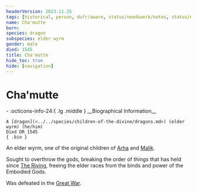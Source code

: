 ```yaml
---
headerVersion: 2023.11.25
tags: [historical, person, dufr/aware, status/needswork/notes, status/needswork/wip]
name: Cha'mutte
born:
species: dragon
subspecies: elder wyrm
gender: male
died: 1545
title: Cha'mutte
hide_toc: true
hide: [navigation]
---
```

# Cha'mutte
<div class="grid cards ext-narrow-margin ext-one-column" markdown>
- :octicons-info-24:{ .lg .middle } __Biographical Information__

    A [dragon](<../../species/children-of-the-divine/dragons.md>) (elder wyrm) (he/him)  
    Died DR 1545  
    { .bio }

</div>


An elder wyrm, one of the original children of [Arha](<../../cosmology/gods/high-gods/arha.md>) and [Malik](<../../cosmology/gods/high-gods/malik.md>).

Sought to overthrow the gods, breaking the order of things that has held since [The Riving](<../../events/ancient/the-riving.md>), freeing the elder races from the binds and power of the Embodied Gods. 

Was defeated in the [Great War](<../../events/1500s/great-war.md>).